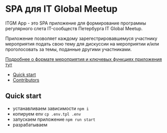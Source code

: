 # SPA для IT Global Meetup
ITGM App - это SPA приложение для формирование программы регулярного слета IT-сообществ Петербурга IT Global Meetup. 

Приложение позволяет каждому зарегестрировавшемуся участнику мероприятия подать свою тему для дискуссии на мероприятии и/или проголосовать за темы, поданные другими участниками.

[Подробнее о формате мероприятия и ключевых функциях приложения тут](https://github.com/Piter-United/itgm/wiki/Product-Vision)

- [Quick start](#quick-start)
- [Contributors](#contributors)

## Quick start

- устанавливаем зависимости `npm i`
- копируем env `cp .env.tpl .env`
- запускаем приложение `npm run start`
- разрабатываем
